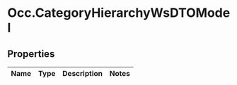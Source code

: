 # Occ.CategoryHierarchyWsDTOModel

## Properties
Name | Type | Description | Notes
------------ | ------------- | ------------- | -------------



